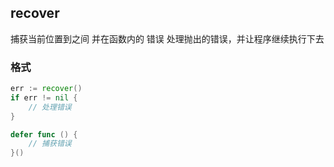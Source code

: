 ##  recover 
捕获当前位置到之间 并在函数内的 错误
处理抛出的错误，并让程序继续执行下去

###   格式
```go
err := recover()
if err != nil {
	// 处理错误
}
```
```go
defer func () {
	// 捕获错误
}()
```
